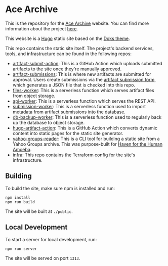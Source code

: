 # Ace Archive

This is the repository for the [Ace Archive](https://acearchive.lgbt) website.
You can find more information about the project
[here](https://acearchive.lgbt/about).

This website is a [Hugo](https://gohugo.io/) static site based on the [Doks
theme](https://getdoks.org/).

This repo contains the static site itself. The project's backend services,
tools, and infrastructure can be found in the following repos:

- [artifact-submit-action](https://github.com/acearchive/artifact-submit-action):
  This is a GitHub Action which uploads submitted artifacts to the site once
  they're manually approved.
- [artifact-submissions](https://github.com/acearchive/artifact-submissions):
  This is where new artifacts are submitted for approval. Users create
  submissions via the [artifact submission
  form](https://acearchive.lgbt/submit/), which generates a JSON file that is
  checked into this repo.
- [files-worker](https://github.com/acearchive/files-worker): This is a
  serverless function which serves artifact files from object storage.
- [api-worker](https://github.com/acearchive/api-worker): This is a serverless
  function which serves the REST API.
- [submission-worker](https://github.com/acearchive/submission-worker): This is
  a serverless function used to import metadata from artifact submissions into
  the database.
- [db-backup-worker](https://github.com/acearchive/db-backup-worker): This is a
  serverless function used to regularly back up the database to object storage.
- [hugo-artifact-action](https://github.com/acearchive/hugo-artifact-action):
  This is a GitHub Action which converts dynamic content into static pages for
  the static site generator.
- [yahoo-groups-reader](https://github.com/acearchive/yahoo-groups-reader): This
  is a CLI tool for building a static site from a Yahoo Groups archive. This was
  purpose-built for [Haven for the Human
  Amoeba](https://acearchive.lgbt/artifact/haven-for-the-human-amoeba/).
- [infra](https://github.com/acearchive/infra): This repo contains the Terraform
  config for the site's infrastructure.

## Building

To build the site, make sure npm is installed and run:

```shell
npm install
npm run build
```

The site will be built at `./public`.

## Local Development

To start a server for local development, run:

```shell
npm run server
```

The site will be served on port `1313`.
